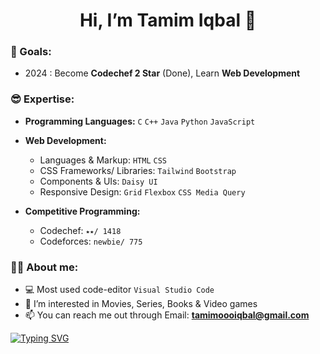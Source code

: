 <h1 align="center"> Hi, I’m Tamim Iqbal 👋 </h1>

<!---
- 🌱 
---> 
### 🎯 Goals:
- 2024 : Become **Codechef 2 Star** (Done), Learn **Web Development**
<!---
- 2024 🎯:  
---> 
### 😎 Expertise:
- **Programming Languages:** `C` `C++` `Java` `Python` `JavaScript`
- **Web Development:**
  - Languages & Markup: `HTML` `CSS`
  - CSS Frameworks/ Libraries: `Tailwind` `Bootstrap`
  - Components & UIs: `Daisy UI`
  <!---
  - Javascript Framworks/Libraries:
  - Databases: `MySQL`
  --->
  <!---
  - Design : `UI/UX`
  - Tools & Software: `GitHub` `Pixso` `Figma`
  --->
  - Responsive Design: `Grid` `Flexbox` `CSS Media Query` 

- **Competitive Programming:**
  - Codechef: `⭑⭑/ 1418`
  - Codeforces: `newbie/ 775`

### 🐻‍❄ About me:
- 💻 Most used code-editor `Visual Studio Code`
- 👀 I’m interested in Movies, Series, Books & Video games 
- 📫 You can reach me out through Email: **tamimoooiqbal@gmail.com**

[![Typing SVG](https://readme-typing-svg.demolab.com?font=poppins&weight=800&size=32&pause=1000&color=F75311&background=D7FF2D00&center=true&vCenter=true&width=1000&height=100&lines=Don't+Forget+to+Click+Follow+😊)](https://github.com/Tamiim-Iqbal)


